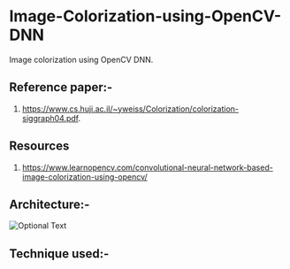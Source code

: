# Image-Colorization-using-OpenCV-DNN
Image colorization using OpenCV DNN.  

## Reference paper:-
1. https://www.cs.huji.ac.il/~yweiss/Colorization/colorization-siggraph04.pdf.  

## Resources
1. https://www.learnopencv.com/convolutional-neural-network-based-image-colorization-using-opencv/

## Architecture:-
![Optional Text](../master/architecture.png)


## Technique used:-
